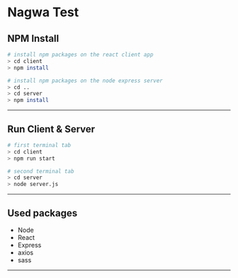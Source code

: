 # Nagwa Test

## NPM Install

```sh
# install npm packages on the react client app
> cd client
> npm install

# install npm packages on the node express server
> cd ..
> cd server
> npm install
```

---

## Run Client & Server

```sh
# first terminal tab
> cd client
> npm run start

# second terminal tab
> cd server
> node server.js
```

---

## Used packages

- Node
- React
- Express
- axios
- sass

---
